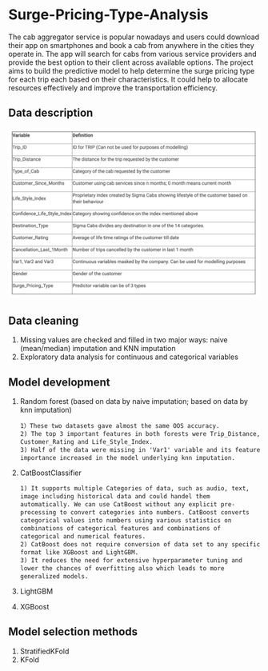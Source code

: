 # Surge-Pricing-Type-Analysis
The cab aggregator service is popular nowadays and users could download their app on smartphones and book a cab from anywhere in the cities they operate in. The app will search for cabs from various service providers and provide the best option to their client across available options. The project aims to build the predictive model to help determine the surge pricing type for each trip each based on their characteristics. It could help to allocate resources effectively and improve the transportation efficiency.  

## Data description 
![alt text](https://github.com/Freiheit77/Surge-Pricing-Type-Analysis/blob/master/data%20dictionary.png)

## Data cleaning
1. Missing values are checked and filled in two major ways: naive (mean/median) imputation and KNN imputation
2. Exploratory data analysis for continuous and categorical variables  

## Model development 
1. Random forest (based on data by naive imputation; based on data by knn imputation)

       1）These two datasets gave almost the same OOS accuracy. 
       2) The top 3 important features in both forests were Trip_Distance, Customer_Rating and Life_Style_Index.
       3) Half of the data were missing in 'Var1' variable and its feature importance increased in the model underlying knn imputation. 

2. CatBoostClassifier 

       1) It supports multiple Categories of data, such as audio, text, image including historical data and could handel them automatically. We can use CatBoost without any explicit pre-processing to convert categories into numbers. CatBoost converts categorical values into numbers using various statistics on combinations of categorical features and combinations of categorical and numerical features.  
       2) CatBoost does not require conversion of data set to any specific format like XGBoost and LightGBM.
       3) It reduces the need for extensive hyperparameter tuning and lower the chances of overfitting also which leads to more generalized models. 
       
3. LightGBM
4. XGBoost

## Model selection methods
1. StratifiedKFold
2. KFold
